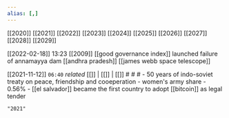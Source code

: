 ```yaml
---
alias: [,]
---
```

[[2020]] [[2021]] [[2022]] [[2023]] [[2024]] [[2025]] [[2026]] [[2027]] [[2028]] [[2029]]

[[2022-02-18]] 13:23 [[2009]]
[[good governance index]] launched
failure of annamayya dam [[andhra pradesh]]
[[james webb space telescope]]

 [[2021-11-12]]  `06:40` _related_ [[]] | [[]] | [[]] # # #
	- 50 years of indo-soviet treaty on peace, friendship and cooeperation
	- women's army share - 0.56%
	- [[el salvador]] became the first country to adopt [[bitcoin]] as legal tender

```query
"2021"
```